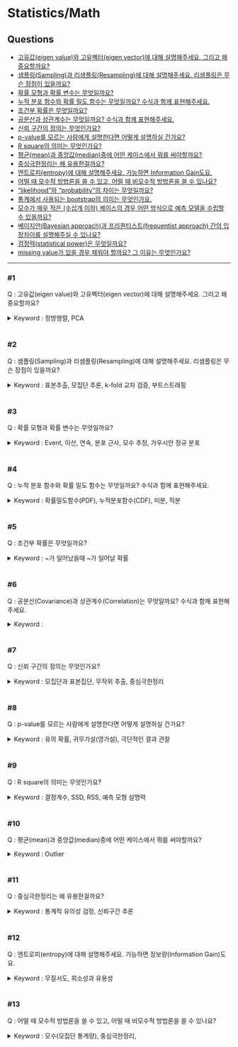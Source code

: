 # Statistics/Math

## Questions

- [고유값(eigen value)와 고유벡터(eigen vector)에 대해 설명해주세요. 그리고 왜 중요할까요?](#1)
- [샘플링(Sampling)과 리샘플링(Resampling)에 대해 설명해주세요. 리샘플링은 무슨 장점이 있을까요?](#2)
- [확률 모형과 확률 변수는 무엇일까요?](#3)
- [누적 분포 함수와 확률 밀도 함수는 무엇일까요? 수식과 함께 표현해주세요.](#4)
- [조건부 확률은 무엇일까요?](#5)
- [공분산과 상관계수는 무엇일까요? 수식과 함께 표현해주세요.](#6)
- [신뢰 구간의 정의는 무엇인가요?](#7)
- [p-value를 모르는 사람에게 설명한다면 어떻게 설명하실 건가요?](#8)
- [R square의 의미는 무엇인가요?](#9)
- [평균(mean)과 중앙값(median)중에 어떤 케이스에서 뭐를 써야할까요?](#10)  
- [중심극한정리는 왜 유용한걸까요?](#11)  
- [엔트로피(entropy)에 대해 설명해주세요. 가능하면 Information Gain도요.](#12)
- [어떨 때 모수적 방법론을 쓸 수 있고, 어떨 때 비모수적 방법론을 쓸 수 있나요?](#13)
- [“likelihood”와 “probability”의 차이는 무엇일까요?](#14)
- [통계에서 사용되는 bootstrap의 의미는 무엇인가요.](#15)
- [모수가 매우 적은 (수십개 이하) 케이스의 경우 어떤 방식으로 예측 모델을 수립할 수 있을까요?](#16)
- [베이지안(Bayesian approach)과 프리퀀티스트(frequentist approach) 간의 입장차이를 설명해주실 수 있나요?](#17)
- [검정력(statistical power)은 무엇일까요?](#18)
- [missing value가 있을 경우 채워야 할까요? 그 이유는 무엇인가요?](#19)

---

### #1
Q : 고유값(eigen value)와 고유벡터(eigen vector)에 대해 설명해주세요. 그리고 왜 중요할까요?
<details><summary> Keyword : 정방행렬, PCA </summary>
∟ A : 행렬은 선형변환을 위해서 많이 사용되게 하는데, 이 행렬이 방향에 대한 부분을 변환하지 못하는 벡터가 존재하는데 그 벡터가 고유벡터이다. 행렬로 인해 늘어난 상수 배수가 그 행렬의 고유벡터에 의한 고유값이라고 한다. 고유값이나 고유벡터는 정방행렬에서 사용하게 되고 이를 정방행렬이 아닌 mxn 행렬에서 적용할 수 있는것에 특이값 분해 방법이 있다. 이를 활용할 수 있는 것은 PCA(주성분 분석)에 사용하여 고차원의 벡터를 저차원의 벡터로 치환하여 사용할 수 있도록 한다.
주성분 분석(PCA), 특이값 분해(SVD), 유사 역행렬(Pseudo Inverse Matrix)_무어펜로즈

</details>
<br>

### #2
Q : 샘플링(Sampling)과 리샘플링(Resampling)에 대해 설명해주세요. 리샘플링은 무슨 장점이 있을까요?
<details><summary> Keyword : 표본추출, 모집단 추론, k-fold 교차 검증, 부트스트래핑 </summary>

∟ A : 샘플링은 표본추출을 통해 만들어진 표본집단이다. 하여 모집단의 특징을 보여줄 수는 있지만, 모집단과의 차이는 존재하게 된다. 하여 신뢰구간을 사용하여 모수(모집단의 평균, 분산 등 모집단을 표현하는 방식)의 범위를 추측할 수 있다. 리샘플링은 샘플링을 통하여 뽑아진 표본집단의 부분집합을 뽑아내어 통계량의 변동성을 확인하는 것으로, K-fold, 부트스트래핑을 예로들수 있다. 

K-fold : 샘플을 k개의 집합으로 나눠서 표본집단 내에서도 샘플링을 진행하여 통계량의 변동성을 확인할 수 있다. 머신러닝에서는 K-1개를 학습에 사용하고, 1개를 Test set으로 사용하여 검증하는 방법으로 많이 사용된다. 

부트스트래핑 : 표본집단에서 복원추출을 통하여 샘플을 꺼내어 하나의 부분집합을 만드는 방식이다.

</details>
<br>

### #3
Q : 확률 모형과 확률 변수는 무엇일까요?
<details><summary>Keyword : Event, 이산, 연속, 분포 근사, 모수 추정, 가우시안 정규 분포</summary>

∟ A : 우선 확률이란, 실생활에서 일어나는 불확실성에 대해 표현하는 수단입니다. 이런 불확실성을 숫자로 표현하여 접근하고 계산할 수 있도록 만든 것입니다. 여기서 **확률 변수**는 어떤 사건(event)가 발생했을때, 어떤 값을 확률로 표현할지 정해야하는 데, 아직 정해지지 않고 다양하게 정의할 수 있기 때문에 변수라 불립니다. 그렇기에 확률 변수는 하나의 함수처럼 보여질 수도 있습니다. 

X : 주사위를 던져서 나온 눈
X : 주사위의 눈이 1이 나올때까지 던진 횟수

위와 같이 주사위의 경우는 각 변수 값이 양의 정수로만 이뤄져있는데, 이렇게 값이 떨어져 있는 경우를 **이산 확률 변수**라고하고, 실수로 연속된 값을 갖게 되면 **연속 확률 변수**라고 합니다.

**확률 모형**은 확률 변수를 선정하고, 데이터를 수집한 이후 데이터의 발생 분포를 잘 근사하기 위한 수학적 모델링입니다. 일반적으로 $p(x|\theta)$로 사용되며, 샘플링된 데이터를 활용하여 모수를 추정하여 분포를 예측하게 됩니다. 가장 많이 사용되는 것은 가우시안 정규 분포가 많이 사용되고 있습니다.

</details>
<br>

### #4
Q : 누적 분포 함수와 확률 밀도 함수는 무엇일까요? 수식과 함께 표현해주세요.
<details><summary>Keyword : 확률밀도함수(PDF), 누적분포함수(CDF), 미분, 적분</summary>

∟ A : 
확률 변수 x가 임의의 실수 집합 B에 포함되는 사건의 확률이 음이 아닌 함수 $f$의 적분으로 주어진다고 할때, 이 때의 X를 연속확률변수라고 하며, 함수 $f(x)$를 **확률밀도함수(PDF, Probability Density Function)** 이라고 합니다. 단 실수 집합 B가 실수 전체일경우 실수 전체에 대한 확률밀도함수의 적분은 1을 만족해야 합니다.
![](https://i.imgur.com/AO6i6Sy.png)
![](https://i.imgur.com/vY6Abm1.png)

**누적분포함수(Cumulative Distribution Function, CDF)** 는 확률변수가 특정 값보다 작거나 같을 확률을 나타내는 함수입니다. 특정 값을 $a$라고 할때, 누적 분포 함수는 다음과 같이 나타낼 수 있습니다.

확률 밀도 함수와 누적 분포 함수는 미분과 적분의 관계를 갖습니다. 확률 밀도 함수를 음의 무한대에서 특정값 a 까지 적분을 하면, a 에 대한 누적 분포 함수를 얻을 수 있습니다. 반대로 누적 분포 함수를 미분하면 확률 밀도 함수를 얻을 수 있습니다.

![](https://i.imgur.com/gRG5l05.png)

</details>
<br>

### #5
Q : 조건부 확률은 무엇일까요?
<details><summary>Keyword : ~가 일어났을때 ~가 일어날 확률 </summary>

∟ A : 조건부 확률은 사건 A 가 일어났다는 전제 하에 사건 B 가 일어날 확률이다. 이는 $P(B|A) = P(B∩A) / P(A)$ 로 표현 가능하다. 이는 베이즈 정리로도 이어지게 된다. 

베이즈 정리는 사전확률과 사후확률의 관계에 대해서 서술한 것으로 새로운 증거로 갱신되는 새로운 주장에 대한 신뢰도를 의미한다. 베이즈 정리를 활용하여 시계열 추론에도 사용하였다.
이는 기존 확률론의 연역적 추론 방법에서 귀납적 추론 방법으로의 패러다임 변화를 만들었다. 

<img src="https://user-images.githubusercontent.com/77658029/149715435-2b38dfa4-2a03-4b7a-bd9a-b00a6860b5d6.png"  width="50%" height="50%"/>

</details>
<br>

### #6
Q : 공분산(Covariance)과 상관계수(Correlation)는 무엇일까요? 수식과 함께 표현해주세요. 
<details><summary>Keyword : </summary>

∟ A :
공분산은 확률변수 X의 편차와 확률변수 Y의 편차를 곱한것의 평균 값으로 두 변수간에 양의 상관관계가 있는지 음의 상관관계를 확인할 수 있다. 하지만, 공분산의 경우 변수의 크기에 따라서 값이 크게 차이나기 때문에 상관 정도를 확인하기 어렵다. 이런 부분을 개선하여 변수의 절대적 크기를 단위화 시켜서 비교한 것이 상관계수이다. 공분산에 각 확률변수의 분산을 나누어주었다. 상관계수는 그 상관성이 얼마나 큰지도 알려준다. -1 또는 1에 가까울수록 상관성이 크고 0에 가까울수록 상관성이 작은 것이다.  
![](./images/2021-09-30-13-18-01.png)
![](./images/2021-09-30-13-24-35.png)

</details>
<br>

### #7
Q : 신뢰 구간의 정의는 무엇인가요?
<details><summary>Keyword : 모집단과 표본집단, 무작위 추출, 중심극한정리</summary>

∟ A : 대부분의 경우 모집단 전체를 조사하는 것은 어렵기 때문에 표본집단을 뽑아 모집단의 특징을 추론하게 된다. 이때 확률분포의 모양과 상관없이 중심극한정리가 성립되게 되는데, 중심극한정리는 모집단에서 임의의 샘플링을 무작위로 진행하여 평균을 추출하여 그 평균값으로 분포를 나타내면 가우시안 정규 분포로 나타나게 된다. 이러한 성질을 이용해 모집단의 모수가 특정 범위안에 들어올 확률을 나타내게 되는데 그것을 신뢰구간이라고 한다. 여기서 표준정규분포에서 사용하는 Z-score를 많이 사용하게 되고,Z-score는 1.96일때 신뢰구간 95%로 많이 사용한다.

출처 : 
https://angeloyeo.github.io/2020/09/15/CLT_meaning.html
https://angeloyeo.github.io/2021/01/05/confidence_interval.html

</details>
<br>

### #8
Q : p-value를 모르는 사람에게 설명한다면 어떻게 설명하실 건가요?
<details><summary>Keyword : 유의 확률, 귀무가설(영가설), 극단적인 결과 관찰</summary>

∟ A : 
처음 가설을 설정하고 그 가설이 맞는지 확인하는 값으로 p-value를 사용해,

우선 동전에서 앞면과 뒷면의 확률이 5:5 라는 가설을 세우고 이 가정이 맞다고 생각하는거야
동전 100개를 던졌을때 모두 앞면이 나올 확률은 정말 낮겠지(1/2^100)

여기서 100개의 동전 던지는 행위를 무수히 많이 실행했을때, 모두 앞면이 나올 확률이 있을거 아니야 이 확률을 p-value라고해 
처음 가정에서는 p-value가 낮은 확률이라고 가정했는데, 이 확률이 큰 값을 가지게되면(기본적으로 0.05, 0.1 이상) 우리가 처음한 가정이 틀린거지, 만약 그 확률이 작다고 하면 그 가정은 유의미한 가정인거야

</details>
<br>

### #9
Q : R square의 의미는 무엇인가요?
<details><summary>Keyword : 결정계수, SSD, RSS, 예측 모형 설명력</summary>

∟ A : 독립변수가 종속변수에 대해 얼마만큼의 설명력을 가지게 되는지 나타내는 수치로, 평균과 비교해서 예측한 모형이 얼마나 잘 예측하는지를 나타내며 **결정계수**라고 불립니다. 예측한 모델과 실제 값들의 차이를 잔차(resudial)라고 하는데, 잔차의 제곱합을 RSS라고 하고 실제 값들의 평균과 값의 차이를 제곱하여 더한 값이 RSS라고 합니다. 수식으로 나타내면 $R^2 = (SSD - RSS)/(SSD) = 1 - RSS/SSD$
SSD(Sum of Squares of Deviations), RSS(Residiul Sum of Squares)
<img src="https://user-images.githubusercontent.com/77658029/149724023-3b98fbca-ff45-4d22-9bd2-3f20df01bd16.png"  width="50%" height="50%"/>

출처 :
https://m.blog.naver.com/PostView.naver?isHttpsRedirect=true&blogId=victoria1590&logNo=220635485424

</details>
<br>

### #10
Q : 평균(mean)과 중앙값(median)중에 어떤 케이스에서 뭐를 써야할까요?
<details><summary>Keyword : Outlier</summary>

∟ A : 대체적으로 평균을 많이 사용하지만 극단적인 값으로 인해서 평균값이 크게 움직이게 된다면 평균보단 중앙값을 사용하는 것이 더 분포를 잘 설명할 수 있다. 

만약 회사에 11명의 사람이 있는데 평균연봉을 확인할때, 제일 많이 받는 사람이 6억을 받고 나머지 사람들이 5천만원을 받는다고 했을때, 평균 연봉은 1억이 된다. 하지만 90% 이상의 사람이 5천만원을 받고 있기 때문에, 평균보단 중앙값이 더 좋은 표현력을 가진다고 할 수 있다. 

하지만 반대로 이런 극단적인 경우가 없는 경우는 평균값이 분포를 더 잘 표현할 수 있다.

</details>
<br>

### #11
Q : 중심극한정리는 왜 유용한걸까요?
<details><summary>Keyword : 통계적 유의성 검정, 신뢰구간 추론</summary>

∟ A : 표본의 크기가 커질수록 표본 평균의 분포는 모집단의 분포 모양과는 관계없이 정규분포에 가까워진다는 정리로, 서로 독립(i.i.d.)가정이 성립하고, 평균과 표준편차만 알고 있으면 분포에 대한 어떤 정보가 없더라도, 표본평균의 분포가 "어떤 모양"을 가지고 수렴하는지 알 수 있다.
중심극한정리는 통계적 유의성 검정을 위한 이론적 토대가 되어 신뢰구간을 확보해 전체 집단을 대략적으로 추론해 볼 수 있고, 어떤 가정의 유의성을 검증할 수 있다. 

출처 : 
https://namu.wiki/w/%EC%A4%91%EC%8B%AC%EA%B7%B9%ED%95%9C%EC%A0%95%EB%A6%AC

</details>
<br>

### #12
Q : 엔트로피(entropy)에 대해 설명해주세요. 가능하면 정보량(Information Gain)도요.
<details><summary>Keyword : 무질서도, 희소성과 유용성</summary>

∟ A : 엔트로피는 열역학 제2법칙으로 무질서도가 커지는 방향으로 변화한다는 이론입니다. 여기서 무질서도는 일을 할 수 있는 유용한 에너지가 없는 상태를 의미합니다. 하여 유용한 에너지가 높으면 엔트로피가 작고, 쓸모 없는 에너지가 높으면 엔트로피가 높은 상황입니다. 엔트로피를 정보/통계적으로 적용시켜봤을때, 정보가 가지는 유용성과 희소성의 관계로 비교해볼 수 있는데, 정보의 희소성이 높으면 그 정보가 가지는 유용성이 높아지게 되는 것 입니다. 수식으로 표현하면 $I(x_i) = -ln(p(x_i))$ 와 같습니다. 

예를 들어 100원짜리 동전을 모델에 학습시킨다고 했을 때, 데이터가 앞면과 뒷면의 데이터의 비율이 9:1비율로 있다고 하면 앞면 데이터의 유용성은 떨어지게 되고, 뒷면 데이터의 유용성은 증가할 것 입니다.

출처 : 
https://code13.tistory.com/253
https://bskyvision.com/389

</details>
<br>

### #13
Q : 어떨 때 모수적 방법론을 쓸 수 있고, 어떨 때 비모수적 방법론을 쓸 수 있나요?
<details><summary>Keyword : 모수(모집단 통계량), 중심극한정리, </summary>

∟ A : 
통계적 의미
모수적 추론 : 미지의 모수가 특정한 분포 함수식이 있다고 가정하고, 모수에 대해서 추론하는 방법(a branch of statistics that assumes data has come from a type of probability distribution)
비모수적 추론 : 모집단에 대한 가정을 특정한 분포 함수의 모수형으로 하지 않는 추론

Model 적인 의미
Parametric model: The model has a fixed number of parameters. 모델의 파라미터 수가 정해져 있다.
Non-parametric model: The number of parameters grow with the amount of training data. 파라미터의 수가 학습 데이터의 크기에 따라 달라진다. 

Parametric model: Linear regression, Logistic regression, Bayesian inference, Neural network(CNN, RNN 등) 등. 모델이 학습해야 하는 것이 명확히 정해져 있기 때문에 속도가 빠르고, 모델을 이해하기가 쉽다는 장점이 있다. 하지만 데이터의 분포가 특정한 분포를 따른다는 가정을 해야 하기 때문에 flexibility가 낮고, 간단한 문제를 푸는 데에 더 적합하다는 단점을 가진다. 

Non-parametric model: Decision tree, Random forest, K-nearest neighbor classifier 등. 데이터가 특정한 분포를 따른다는 가정을 하지 않기 때문에 더 flexible하다는 장점이 있다. 하지만 속도가 느린 경우가 많고, 더 큰 데이터를 필요로 하는 경우가 있으며 모델이 왜 그런 형태가 되었는지에 대한 명확한 설명을 하기가 쉽지 않다. 


출처 : 
https://zzanhtt.tistory.com/18 -> 통계
https://immunologystudyroom.tistory.com/46 -> 통계
https://brunch.co.kr/@seoungbumkim/7#comment 
https://process-mining.tistory.com/131 -> ML 쪽

<br>

### #14
Q : “likelihood”와 “probability”의 차이는 무엇일까요?
<details><summary>Keyword : </summary>

∟ A : 확률은 하나의 고정된 분포에서 특정 변수가 관측될 가능성을 나타내는 것이고, 가능도는 관측된 변수들이 분포의 변화에 따라 바뀌는 확률값을 가능도라고 하고 그 분포에서의 가능도는 그 가능도를 모두 곱한 값으로 사용한다. 이것은 분포가 변화함에 따라 분포에서 보여지는 확률값을 나타내지만 가능도는 확률이 아니기 때문에 넓이가 1이 될 수 있고, 값이 1보다 커질 수 있다.
하지만 대부분 소수점 자리로, 변수들이 많아지게 되면 너무 작은 값들의 곱이 계속되기 때문에 컴퓨터 연산에서의 오차가 크게 작용하게 되어 Log를 취해 더하는 방식으로 많이 사용된다.

확률 대신 가능도를 썼을때의 장점 : 
확률밀도함수에서 범위가 아닌 데이터가 주어졌을 때에 적절한 모수를 구할 수 있음
모집단에 대한 정확한 분포를 알 수 없을 때, 여러 모수로 비교하여 그 순간에 최적의 모수를 구할 수 있음

확률 : 
이항분포에서 보면 아래와 같이 발생할 확률이 주어지고, 10번 시행시 k값 즉 몇번 이기는지, 동전의 앞면이 몇번 나왔는지를 알면 그 갯수에 따른 확률을 알 수가 있다. 이것이 확률의 개념이고.
$p = p^k * (1 - p)^{(10-k)}$

가능도 : 
확률에서 정해진 모수를 Theta로 잡고(이항분포에서 평균은 np), k값을 임의의 실수로 정해져 있다고 하면 가능도 함수가 그려지고, 이때의 값이 최대가 되게 하는 Theta값을 구하게 되면, 0.3의 값이 나오게 된다. 이 값은 10번 시행했을때 앞면이 3번 나오고, 뒷면이 7번 나오는 확률을 가장 높게 만드는 $\theta$값이 나오게 되는데, 이 개념이 가능도이다.
$Likelihood = \theta^k * (1 - \theta)^{(n-k)}$ → $Likelihood = \theta^3 * (1 - \theta)^{(10-3)}$


</details>
<br>

### #15
Q : 통계에서 사용되는 bootstrap의 의미는 무엇인가요.
<details><summary>Keyword : resampling, 복원추출</summary>

∟ A : Resampling의 개념으로 표본이 주어졌을때 모수의 분포를 추정하는 강력한 방법으로 표본에서 복원추출하는 방식이다.

출처 : https://bkshin.tistory.com/entry/DATA-12

</details>
<br>

### #16
Q : 모수가 매우 적은 (수십개 이하) 케이스의 경우 어떤 방식으로 예측 모델을 수립할 수 있을까요?
<details><summary>Keyword : 오버샘플링, Augmentation</summary>

∟ A : resample의 복원추출 방식(oversampling)방식을 사용하여 Data의 수를 늘려주거나, 이미지의 경우 Data Augmentation 진행할 수 있다.

</details>
<br>

### #17
Q : 베이지안(Bayesian approach)과 프리퀀티스트(frequentist approach) 간의 입장차이를 설명해주실 수 있나요?
<details><summary>Keyword : 베이지안 - 확률분포 갱신, 프리퀀티스트 - 하나의 확률분포</summary>

∟ A : 프리퀀티스트의 경우 특정 정해진 확률값을 검증하기 위해 실험하고, 오차가 커질 경우 그 가설을 기각하는 방식으로 추로하는 방식을 하는 사람들을 얘기하고,
베이지안의 경우 실험을 통해 처음 예측한 확률값을 검증하는 것이 아닌 갱신하는 방식으로 분포를 추론하는 방식을 취하는 사람을 의미합니다. 

이 두 입장을 ML 관점에서 생각해 봤을때. 프리퀀티스트는 전체데이터를 한번에 학습시켜 가중치를 구한 경우, 베이지안의 경우 Minibatch를 통하여 가중치를 업데이트하는 방식으로 생각해봤습니다.

출처 :
https://www.ibric.org/myboard/read.php?id=19818&Page=&Board=SORI&FindIt=&FindText
https://www.notion.so/006-7b93d4275e1c45388227c8fbcec16550

</details>
<br>

### #18
Q : 검정력(statistical power)은 무엇일까요?
<details><summary>Keyword : </summary>

∟ A : 


</details>
<br>

### #19
Q : missing value가 있을 경우 채워야 할까요? 그 이유는 무엇인가요?
<details><summary>Keyword : </summary>

∟ A : 


</details>
<br>

+
무어-펜로즈 유사역행렬 : 특이값 분해를 통해 계산할 수 있고, 가역행렬의 역행렬 구하는 방식의 일반화된 방법이다
